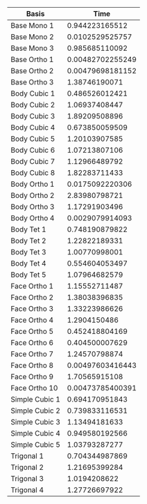 | Basis | Time |
|-------|------|
| Base Mono 1 | 0.944223165512 |
| Base Mono 2 | 0.0102529525757 |
| Base Mono 3 | 0.985685110092 |
| Base Ortho 1 | 0.00482702255249 |
| Base Ortho 2 | 0.00479698181152 |
| Base Ortho 3 | 1.38746190071 |
| Body Cubic 1 | 0.486526012421 |
| Body Cubic 2 | 1.06937408447 |
| Body Cubic 3 | 1.89209508896 |
| Body Cubic 4 | 0.673850059509 |
| Body Cubic 5 | 1.20103907585 |
| Body Cubic 6 | 1.07213807106 |
| Body Cubic 7 | 1.12966489792 |
| Body Cubic 8 | 1.82283711433 |
| Body Ortho 1 | 0.0175092220306 |
| Body Ortho 2 | 2.83980798721 |
| Body Ortho 3 | 1.17291903496 |
| Body Ortho 4 | 0.0029079914093 |
| Body Tet 1 | 0.748190879822 |
| Body Tet 2 | 1.22822189331 |
| Body Tet 3 | 1.00770998001 |
| Body Tet 4 | 0.554604053497 |
| Body Tet 5 | 1.07964682579 |
| Face Ortho 1 | 1.15552711487 |
| Face Ortho 2 | 1.38038396835 |
| Face Ortho 3 | 1.33223986626 |
| Face Ortho 4 | 1.2904150486 |
| Face Ortho 5 | 0.452418804169 |
| Face Ortho 6 | 0.404500007629 |
| Face Ortho 7 | 1.24570798874 |
| Face Ortho 8 | 0.00497603416443 |
| Face Ortho 9 | 1.70565915108 |
| Face Ortho 10 | 0.00473785400391 |
| Simple Cubic 1 | 0.694170951843 |
| Simple Cubic 2 | 0.739833116531 |
| Simple Cubic 3 | 1.13494181633 |
| Simple Cubic 4 | 0.949580192566 |
| Simple Cubic 5 | 1.03793287277 |
| Trigonal 1 | 0.704344987869 |
| Trigonal 2 | 1.21695399284 |
| Trigonal 3 | 1.0194208622 |
| Trigonal 4 | 1.27726697922 |

